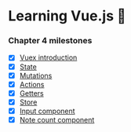# Learning Vue.js :tada:

### Chapter 4 milestones

- [x] [Vuex introduction](../../tree/chapter-4/app/main.js#L1-#L13)
- [x] [State](../../tree/chapter-4/app/main.js#L15-#L20)
- [x] [Mutations](../../tree/chapter-4/app/main.js#L22-#L43)
- [x] [Actions](../../tree/chapter-4/app/main.js#L45-#L58)
- [x] [Getters](../../tree/chapter-4/app/main.js#L60-#L72)
- [x] [Store](../../tree/chapter-4/app/main.js#L78-#L97)
- [x] [Input component](../../tree/chapter-4/app/main.js#L83-#L103)
- [x] [Note count component](../../tree/chapter-4/app/main.js#L105-#L114)